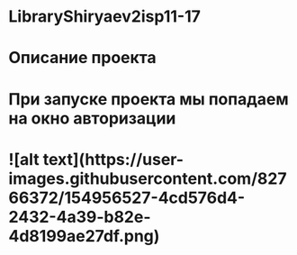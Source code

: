 # LibraryShiryaev2isp11-17
# Описание проекта 
<h1 align "center"> При запуске проекта мы попадаем на окно авторизации<h1>
![alt text](https://user-images.githubusercontent.com/82766372/154956527-4cd576d4-2432-4a39-b82e-4d8199ae27df.png)
